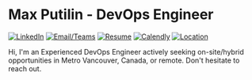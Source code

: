 # Max Putilin - DevOps Engineer

[![LinkedIn](https://img.shields.io/badge/LinkedIn-Connect-0077B5?style=flat-square&logo=linkedin&logoColor=white)](https://www.linkedin.com/in/maxputilin/)
[![Email/Teams](https://img.shields.io/badge/Email/Teams-Contact-D14836?style=flat-square&logo=gmail&logoColor=white)](mailto:max.putilin@outlook.com)
[![Resume](https://img.shields.io/badge/CV/Resume-View-4285F4?style=flat-square&logo=google-docs&logoColor=white)](https://docs.google.com/document/d/13_kfoBsxfrRjWk88MfATArrzWJfFTpCW9vuilna5fnc/)
[![Calendly](https://img.shields.io/badge/Calendly-Schedule_a_Call-006BFF?style=flat-square&logo=calendly&logoColor=white)](https://calendly.com/max-putilin/30min)
[![Location](https://img.shields.io/badge/Location-Vancouver%2C_BC-34A853?style=flat-square&logo=googlemaps&logoColor=white)](https://maps.app.goo.gl/ppRRxJuLeYCh7rCK9)

Hi, I'm an Experienced DevOps Engineer actively seeking on-site/hybrid opportunities in Metro Vancouver, Canada, or remote. Don't hesitate to reach out.
